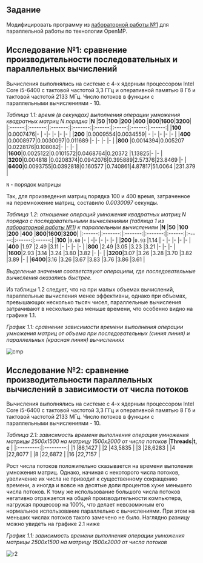 ## Задание

Модифицировать программу из [лабораторной работы №1](https://github.com/eeeeagle/PP_1) для параллельной работы по технологии OpenMP.

## Исследование №1: сравнение производительности последовательных и параллельных вычислений

Вычисления выполнялись на системе с 4-х ядерным процессором Intel Core i5-6400 с тактовой частотой 3,3 ГГц и оперативной памятью 8 Гб и тактовой частотой 2133 МГц. Число потоков в функции с параллельными вычислениями - 10.

_Таблица 1.1: время (в секундах) выполнения операции умножения квадратных матриц N порядка_
|**N**   |**50**   |**100**  |**200**  |**400** |**800**|**1600**|**3200**|
|:------:|:-------:|:-------:|:-------:|:------:|:-----:|:------:|:------:|
|**100** |0.0007476|-        |        -|-       |-      |-       |-       |
|**200** |0.0009554|0.0034559|       - |-       |-      |-       |-       |
|**400** |0.0008977|0.0030097|0.011689 |-       |-      |-       |-       |
|**800** |0.0014394|0.005207 |0.0228176|0.108082|-      |-       |-       |
|**1600**|0.0025122|0.0101572|0.0468764|0.20372 |1.13825|-       |-       |
|**3200**|0.004818 |0.0208374|0.0942076|0.395889|2.57376|23.8469 |-       |
|**6400**|0.0093755|0.0392818|0.160577 |0.740861|4.87817|51.0064 |231.379 |

`N` - порядок матрицы

Так, для произведения матриц порядка 100 и 400 время, затраченное на перемножение матриц, составило _0.0030097_ секунды.

_Таблица 1.2: отношение операций умножения квадратных матриц N порядка с последовательными вычислениями (таблица 1 из [лабораторной работы №1](https://github.com/eeeeagle/PP_1)) к параллельным вычислениям_ 
|**N**   |**50**   |**100**  |**200**  |**400** |**800**|**1600**|**3200**|
|:------:|:-------:|:-------:|:-------:|:------:|:-----:|:------:|:------:|
|**100** |`0.60`   |-        |        -|-       |-      |-       |-       |
|**200** |`0.93`   |1.14     |       - |-       |-      |-       |-       |
|**400** |1.97     |2.49     |3.11     |-       |-      |-       |-       |
|**800** |2.49     |3.05     |3.23     |3.21    |-      |-       |-       |
|**1600**|2.93     |3.14     |3.24     |3.80    |3.82   |-       |-       |
|**3200**|3.07     |3.26     |3.28     |3.70    |3.82   |3.89    |-       |
|**6400**|3.16     |3.26     |3.67     |3.83    |3.76   |3.86    |3.61    |

_Выделеные значения соответствуют операциям, где последовательные вычисления оказались быстрее._

Из таблицы 1.2 следует, что на при малых объемах вычислений, параллельные вычисления менее эффективны, однако при объемах, превышающих несколько тысяч чисел, параллельные вычисления затрачивают в несколько раз меньше времени, что особенно видно на графике 1.1.

_График 1.1: сравнение зависимости времени выполнения операции умножения матриц от объема при последовательных (синия линия) и параллельных (красная линия) вычислениях_

![cmp](https://user-images.githubusercontent.com/90867530/197345326-480e59bc-91b8-48c7-adb9-4ff07cded20c.png)

## Исследование №2: сравнение производительности параллельных вычислений в зависимости от числа потоков

Вычисления выполнялись на системе с 4-х ядерным процессором Intel Core i5-6400 с тактовой частотой 3,3 ГГц и оперативной памятью 8 Гб и тактовой частотой 2133 МГц. Число потоков в функции с параллельными вычислениями - 10.

_Таблица 2.1: зависимость времени выполнения операции умножения матрицы 2500x1500 на матрицу 1500x2000 от числа потоков_
|**Threads**|**t, с**   |
|:---------:|:---------:|
|1          |86,1427    |
|2          |43,5835    |
|3          |28,6283    |
|4          |22,8077    |
|8          |22,6872    |
|16         |22,7157    |

Рост числа потоков положительно сказывается на времени выполения умножения матриц. Однако, начиная с некоторого числа потоков, увеличение их числа не приводит к существенному сокращению времени, а иногда и вовсе на десятые доли процентов хуже меньшего числа потоков. К тому же использование большого числа потоков негативно отражается на общей производительности компьютера, нагружая процессор на 100%, что делает невозомжным его нормальное использование параллельно с вычислениями. При этом на меньших числах потоков такого замечено не было. Наглядно разницу можно увидеть на графике 2.1 ниже

_График 1.1: зависимость времени выполнения операции умножения матрицы 2500x1500 на матрицу 1500x2000 от числа потоков_

![r2](https://user-images.githubusercontent.com/90867530/198059757-63f28280-bfac-4ae6-9d8d-8d2049be592f.png)
